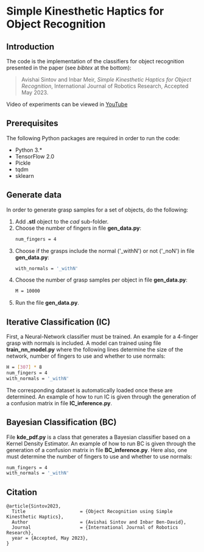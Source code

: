 # Simple Kinesthetic Haptics for Object Recognition

## Introduction

The code is the implementation of the classifiers for object recognition presented in the paper (see *bibtex* at the bottom):

> Avishai Sintov and Inbar Meir, *Simple Kinesthetic Haptics for Object Recognition*, International Journal of Robotics Research, Accepted May 2023.

Video of experiments can be viewed in [YouTube](https://youtu.be/wAWAPW6IfTE)


## Prerequisites

The following Python packages are required in order to run the code:
- Python 3.*
- TensorFlow 2.0
- Pickle
- tqdm
- sklearn

## Generate data

In order to generate grasp samples for a set of objects, do the following:

1. Add **.stl** object to the *cad* sub-folder.
2. Choose the number of fingers in file **gen_data.py**: 
    ```sh
    num_fingers = 4
    ```
3. Choose if the grasps include the normal ('_withN') or not ('_noN') in file **gen_data.py**:
    ```sh
    with_normals = '_withN'
    ```
4. Choose the number of grasp samples per object in file **gen_data.py**:
    ```sh
    M = 10000
    ```
5. Run the file **gen_data.py**.

## Iterative Classification (IC)

First, a Neural-Network classifier must be trained. An example for a 4-finger grasp with normals is included. 
A model can trained using file **train_nn_model.py** where the following lines determine the size of the network, number of fingers to use and whether to use normals:
```sh
H = [307] * 8
num_fingers = 4
with_normals = '_withN'
```
The corresponding dataset is automatically loaded once these are determined.
An example of how to run IC is given through the generation of a confusion matrix in file **IC_inference.py**.

## Bayesian Classification (BC)

File **kde_pdf.py** is a class that generates a Bayesian classifier based on a Kernel Density Estimator. An example of how to run BC is given through the generation of a confusion matrix in file **BC_inference.py**. Here also, one must determine the number of fingers to use and whether to use normals:
```sh
num_fingers = 4
with_normals = '_withN'
```

## Citation
```
@article{Sintov2023,
  Title                    = {Object Recognition using Simple Kinesthetic Haptics},
  Author                   = {Avishai Sintov and Inbar Ben-David},
  Journal                  = {International Journal of Robotics Research},
  year = {Accepted, May 2023},
}
```


